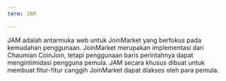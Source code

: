 ```yaml
---
term: JAM

---
```

JAM adalah antarmuka web untuk JoinMarket yang berfokus pada kemudahan penggunaan. JoinMarket merupakan implementasi dari Chaumian CoinJoin, tetapi penggunaan baris perintahnya dapat mengintimidasi pengguna pemula. JAM secara khusus dibuat untuk membuat fitur-fitur canggih JoinMarket dapat diakses oleh para pemula.